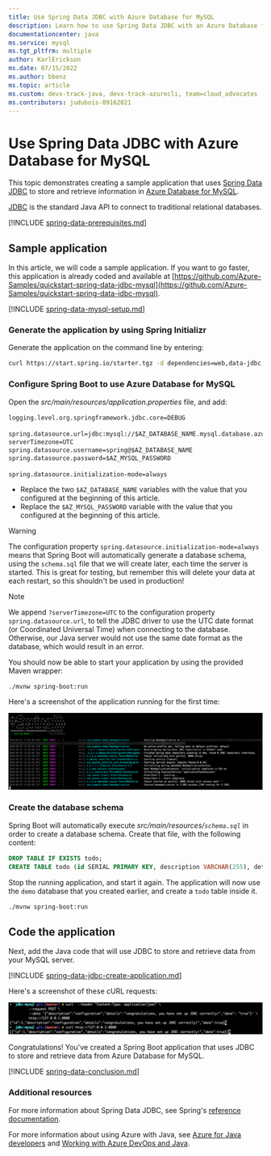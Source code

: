 ```yaml
---
title: Use Spring Data JDBC with Azure Database for MySQL
description: Learn how to use Spring Data JDBC with an Azure Database for MySQL database.
documentationcenter: java
ms.service: mysql
ms.tgt_pltfrm: multiple
author: KarlErickson
ms.date: 07/15/2022
ms.author: bbenz
ms.topic: article
ms.custom: devx-track-java, devx-track-azurecli, team=cloud_advocates
ms.contributors: judubois-09162021
---
```


# Use Spring Data JDBC with Azure Database for MySQL

This topic demonstrates creating a sample application that uses [Spring Data JDBC](https://spring.io/projects/spring-data-jdbc) to store and retrieve information in [Azure Database for MySQL](/azure/mysql/).

[JDBC](https://jcp.org/en/jsr/detail?id=221) is the standard Java API to connect to traditional relational databases.

[!INCLUDE [spring-data-prerequisites.md](includes/spring-data-prerequisites.md)]

## Sample application

In this article, we will code a sample application. If you want to go faster, this application is already coded and available at [https://github.com/Azure-Samples/quickstart-spring-data-jdbc-mysql](https://github.com/Azure-Samples/quickstart-spring-data-jdbc-mysql).

[!INCLUDE [spring-data-mysql-setup.md](includes/spring-data-mysql-setup.md)]

### Generate the application by using Spring Initializr

Generate the application on the command line by entering:

```bash
curl https://start.spring.io/starter.tgz -d dependencies=web,data-jdbc,mysql -d baseDir=azure-database-workshop -d bootVersion=2.7.1 -d javaVersion=17 | tar -xzvf -
```

### Configure Spring Boot to use Azure Database for MySQL

Open the *src/main/resources/application.properties* file, and add:

```properties
logging.level.org.springframework.jdbc.core=DEBUG

spring.datasource.url=jdbc:mysql://$AZ_DATABASE_NAME.mysql.database.azure.com:3306/demo?serverTimezone=UTC
spring.datasource.username=spring@$AZ_DATABASE_NAME
spring.datasource.password=$AZ_MYSQL_PASSWORD

spring.datasource.initialization-mode=always
```

- Replace the two `$AZ_DATABASE_NAME` variables with the value that you configured at the beginning of this article.
- Replace the `$AZ_MYSQL_PASSWORD` variable with the value that you configured at the beginning of this article.

> [!WARNING]
> The configuration property `spring.datasource.initialization-mode=always` means that Spring Boot will automatically generate a database schema, using the `schema.sql` file that we will create later, each time the server is started. This is great for testing, but remember this will delete your data at each restart, so this shouldn't be used in production!

> [!NOTE]
> We append `?serverTimezone=UTC` to the configuration property `spring.datasource.url`, to tell the JDBC driver to use the UTC date format (or Coordinated Universal Time) when connecting to the database. Otherwise, our Java server would not use the same date format as the database, which would result in an error.

You should now be able to start your application by using the provided Maven wrapper:

```bash
./mvnw spring-boot:run
```

Here's a screenshot of the application running for the first time:

[![The running application](media/configure-spring-data-jdbc-with-azure-mysql/create-mysql-01.png)](media/configure-spring-data-jdbc-with-azure-mysql/create-mysql-01.png#lightbox)

### Create the database schema

Spring Boot will automatically execute *src/main/resources/`schema.sql`* in order to create a database schema. Create that file, with the following content:

```sql
DROP TABLE IF EXISTS todo;
CREATE TABLE todo (id SERIAL PRIMARY KEY, description VARCHAR(255), details VARCHAR(4096), done BOOLEAN);
```

Stop the running application, and start it again. The application will now use the `demo` database that you created earlier, and create a `todo` table inside it.

```bash
./mvnw spring-boot:run
```

## Code the application

Next, add the Java code that will use JDBC to store and retrieve data from your MySQL server.

[!INCLUDE [spring-data-jdbc-create-application.md](includes/spring-data-jdbc-create-application.md)]

Here's a screenshot of these cURL requests:

[![Test with cURL](media/configure-spring-data-jdbc-with-azure-mysql/create-mysql-02.png)](media/configure-spring-data-jdbc-with-azure-mysql/create-mysql-02.png#lightbox)

Congratulations! You've created a Spring Boot application that uses JDBC to store and retrieve data from Azure Database for MySQL.

[!INCLUDE [spring-data-conclusion.md](includes/spring-data-conclusion.md)]

### Additional resources

For more information about Spring Data JDBC, see Spring's [reference documentation](https://docs.spring.io/spring-data/jdbc/docs/current/reference/html/#reference).

For more information about using Azure with Java, see [Azure for Java developers](../index.yml) and [Working with Azure DevOps and Java](/azure/devops/).
